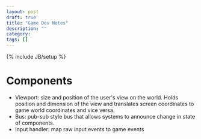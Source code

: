 ```yaml
---
layout: post
draft: true
title: "Game Dev Notes"
description: ""
category:
tags: []
---
```

{% include JB/setup %}

# Components

* Viewport: size and position of the user's view on the world. Holds position and dimension of the view and translates screen coordinates to game world coordinates and vice versa.
* Bus: pub-sub style bus that allows systems to announce change in state of components.
* Input handler: map raw input events to game events

